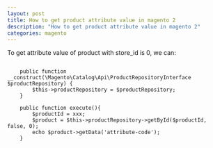 ```yaml
---
layout: post
title: How to get product attribute value in magento 2
description: "How to get product attribute value in magento 2"
categories: magento
---
```


To get attribute value of product with store_id is 0, we can:

~~~~

    public function __construct(\Magento\Catalog\Api\ProductRepositoryInterface $productRepository) {
        $this->productRepository = $productRepository;
    }

    public function execute(){
        $productId = xxx;
        $product = $this->productRepository->getById($productId, false, 0);
        echo $product->getData('attribute-code');
    }

~~~~